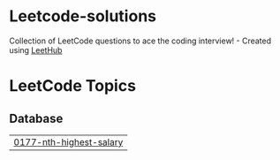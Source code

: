 # Leetcode-solutions
Collection of LeetCode questions to ace the coding interview! - Created using [LeetHub](https://github.com/QasimWani/LeetHub)

<!---LeetCode Topics Start-->
# LeetCode Topics
## Database
|  |
| ------- |
| [0177-nth-highest-salary](https://github.com/agujalwar/Leetcode-solutions/tree/master/0177-nth-highest-salary) |
<!---LeetCode Topics End-->